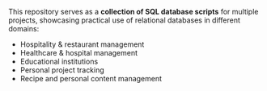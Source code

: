 This repository serves as a **collection of SQL database scripts** for multiple projects, showcasing practical use of relational databases in different domains:
- Hospitality & restaurant management  
- Healthcare & hospital management  
- Educational institutions  
- Personal project tracking  
- Recipe and personal content management
